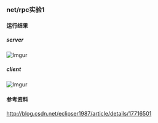 ### net/rpc实验1

#### 运行结果
##### server
![Imgur](http://i.imgur.com/tTb8Hni.png)

##### client
![Imgur](http://i.imgur.com/nTDlZ5W.png)


#### 参考资料
http://blog.csdn.net/eclipser1987/article/details/17716501